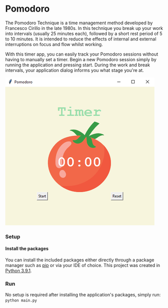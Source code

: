 # Pomodoro

The Pomodoro Technique is a time management method developed by Francesco Cirillo in the late 1980s. In this technique you break up your work into intervals (usually 25 minutes each), followed by a short rest period of 5 to 10 minutes. It is intended to reduce the effects of internal and external interruptions on focus and flow whilst working.

With this timer app, you can easily track your Pomodoro sessions without having to manually set a timer. Begin a new Pomodoro session simply by running the application and pressing start. During the work and break intervals, your application dialog informs you what stage you're at. 


![Screenshot](screenshot.png)

### Setup

#### Install the packages
You can install the included packages either directly through a package manager such as [pip](https://pypi.org/project/pip/) or via your IDE of choice. This project was created in [Python 3.9.1](https://www.python.org/downloads/release/python-391/).

### Run
No setup is required after installing the application's packages, simply run:
``` python main.py ```
